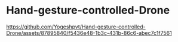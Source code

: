 # Hand-gesture-controlled-Drone

https://github.com/Yogeshpvt/Hand-gesture-controlled-Drone/assets/87895840/f5436e48-1b3c-431b-86c6-abec7c1f7561


